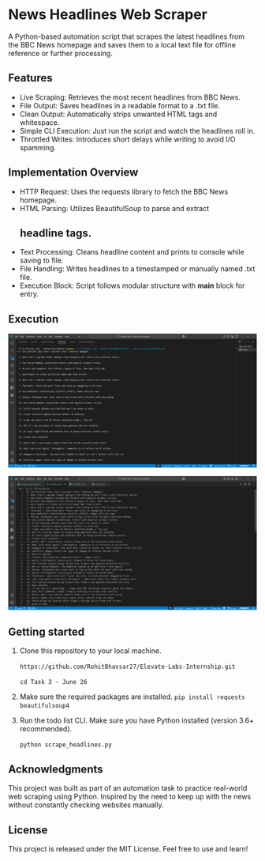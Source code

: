 # News Headlines Web Scraper
A Python-based automation script that scrapes the latest headlines from the BBC News homepage and saves them to a local text file for offline reference or further processing.

## Features
- Live Scraping: Retrieves the most recent headlines from BBC News.
- File Output: Saves headlines in a readable format to a .txt file.
- Clean Output: Automatically strips unwanted HTML tags and whitespace.
- Simple CLI Execution: Just run the script and watch the headlines roll in.
- Throttled Writes: Introduces short delays while writing to avoid I/O spamming.

## Implementation Overview
- HTTP Request: Uses the requests library to fetch the BBC News homepage.
- HTML Parsing: Utilizes BeautifulSoup to parse and extract <h2> headline tags.
- Text Processing: Cleans headline content and prints to console while saving to file.
- File Handling: Writes headlines to a timestamped or manually named .txt file.
- Execution Block: Script follows modular structure with __main__ block for entry.

## Execution
![execution_output](<scrape_headlines.py - Elevate Labs - Python Development - Visual Studio Code 26-06-2025 12_24_30 PM.png>)

![headlines_text_file](<scrape_headlines.py - Elevate Labs - Python Development - Visual Studio Code 26-06-2025 12_22_47 PM.png>)

## Getting started
1. Clone this repository to your local machine.

   ```https://github.com/RohitBhavsar27/Elevate-Labs-Internship.git```

   ```cd Task 3 - June 26```


2. Make sure the required packages are installed.
   ```pip install requests beautifulsoup4```


3. Run the todo list CLI.
   Make sure you have Python installed (version 3.6+ recommended).

   ```python scrape_headlines.py```

## Acknowledgments
This project was built as part of an automation task to practice real-world web scraping using Python. Inspired by the need to keep up with the news without constantly checking websites manually.

## License
This project is released under the MIT License. Feel free to use and learn!

